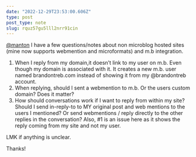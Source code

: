 ```yaml
---
date: "2022-12-29T23:53:00.606Z"
type: post 
post_type: note
slug: rquz57gu5lll2nrr91cin
---
```

[@manton](https://micro.blog/manton) I have a few questions/notes about non microblog hosted sites (mine now supports webmention and microformats) and m.b integration. 

1. When I reply from my domain,it doesn’t link to my user on m.b. Even though my domain is associated with it. It creates a new m.b. user named brandontreb.com instead of showing it from my @brandontreb account.  
2. When replying, should I sent a webmention to m.b. Or the users custom domain? Does it matter?
3. How should conversations work if I want to reply from within my site? Should I send in-reply-to to MY original post and web mentions to the users I mentioned? Or send webmentions / reply directly to the other replies in the conversation? Also, #1 is an issue here as it shows the reply coming from my site and not my user. 

LMK if anything is unclear. 

Thanks!
